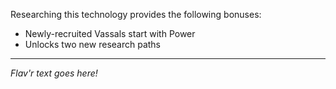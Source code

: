 Researching this technology provides the following bonuses:
* Newly-recruited Vassals start with Power
* Unlocks two new research paths

---

_Flav'r text goes here!_
